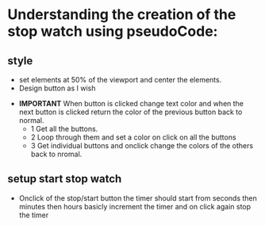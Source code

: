 # Understanding the creation of the stop watch using pseudoCode:

## style

- set elements at 50% of the viewport and center the elements.
- Design button as I wish

* **IMPORTANT** When button is clicked change text color and when the next button is clicked return the color of the previous button back to normal.
  - 1 Get all the buttons.
  - 2 Loop through them and set a color on click on all the buttons
  - 3 Get individual buttons and onclick change the colors of the others back to nromal.

## setup start stop watch

- Onclick of the stop/start button the timer should start from seconds then minutes then hours basicly increment the timer and on click again stop the timer
